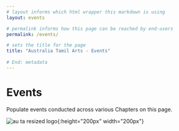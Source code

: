 ```yaml
---
# layout informs which html wrapper this markdown is using
layout: events

# permalink informs how this page can be reached by end-users
permalink: /events/

# sets the title for the page
title: "Australia Tamil Arts - Events"
    
# End: metadata
---
```


# Events

Populate events conducted across various Chapters on this page.

![au ta resized logo](images/au-ta-logo.png){:height="200px" width="200px"}

